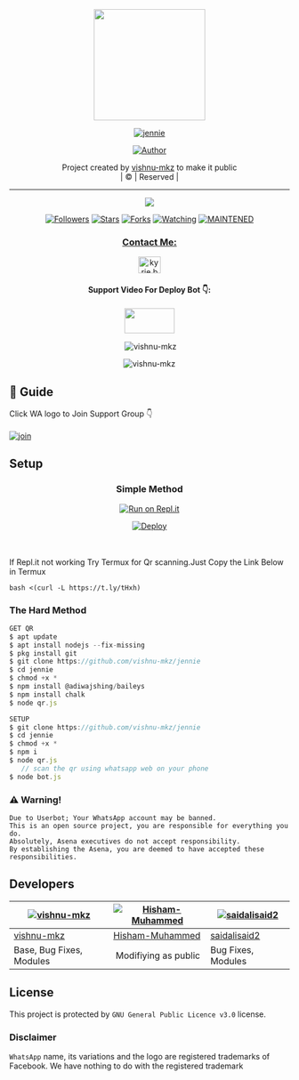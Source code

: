 
<div align="center">
  <img border-radius: 15px src="jennie-407x400.png" width="200" height="200"/>
  <p align="center">
<a href="#"><img title="jennie" src="https://img.shields.io/badge/jennie-green?colorA=%23ff0000&colorB=%23017e40&style=for-the-badge"></a>
</p>
  <p align="center">
<a href="https://github.com/vishnu-mkz"><img title="Author" src="https://img.shields.io/badge/Author-vishnu-mkz/jennie?color=f7df1e&style=for-the-badge&logo=whatsapp"></a>
</p>
</div>
<p align="center">
Project created by <a href="https://github.com/vishnu-mkz">vishnu-mkz</a> to make it public
    <br>
       | © |
        Reserved |
    <br> 
</p>

----

  <p align="center">
  <a href="httsp://github.com/vishnu-mkz/jennie">
    <img src="https://img.shields.io/github/repo-size/vishnu-mkz/jennie?color=green&label=Repo%20total%20size&style=plastic">
<p align="center">
<a href="https://github.com/vishnu-mkz/followers"><img title="Followers" src="https://img.shields.io/github/followers/vishnu-mkz?color=f7df1e&style=flat-square"></a>
<a href="https://github.com/vishnu-mkz/jennie/stargazers/"><img title="Stars" src="https://img.shields.io/github/stars/vishnu-mkz/jennie?color=f7df1e&style=flat-square"></a>
<a href="https://github.com/vishnu-mkz/jennie/network/members"><img title="Forks" src="https://img.shields.io/github/forks/vishnu-mkz/jennie?color=f7df1e&style=flat-square"></a>
<a href="https://github.com/vishnu-mkz/jennie/watchers"><img title="Watching" src="https://img.shields.io/github/watchers/vishnu-mkz/jennie?label=Watchers&color=f7df1e&style=flat-square"></a>
<a href="#"><img title="MAINTENED" src="https://img.shields.io/badge/UNMAINTENED-YES-f7df1e.svg"</a>
</p>

<h3 align="center">Contact Me:</h3>
<p align="center">
<a href="https://instagram.com/ameer_.su_hail?utm_medium=copy_link" target="blank"><img align="center" src="https://cdn.jsdelivr.net/npm/simple-icons@3.0.1/icons/instagram.svg" alt="kyrie.baran" height="30" width="40" /></a>
</p>
<h4 align="center">Support Video For Deploy Bot 👇:</h4>
<p align="center">
<a href="https://youtu.be/_D4ZYuUSXjs" target="blank"><img align="center" src="https://upload.wikimedia.org/wikipedia/commons/thumb/e/e1/Logo_of_YouTube_%282015-2017%29.svg/1200px-Logo_of_YouTube_%282015-2017%29.svg.png" height="45" width="90" /></a>
</p>
  

<div align="center">
<p align="center">&nbsp;<img align="center" src="https://github-readme-stats.vercel.app/api?username=vishnu-mkz&show_icons=true&theme=nightowl" alt="vishnu-mkz" /></p>

<p align="center"><img align="center" src="https://github-readme-streak-stats.herokuapp.com/?user=vishnu-mkz&theme=nightowl" alt="vishnu-mkz" /></p>
</details> </div>


## 📢 Guide
Click WA logo to Join Support Group 👇
    <br>
<br>
  [![join](https://github.com/Alien-alfa/PublicBot/blob/main/wlogo.svg.png)](https://chat.whatsapp.com/FsDjV2uRKce4wgMpAtYwyf)
       
    
## Setup
<div align="center">

  ### Simple Method
  
[![Run on Repl.it](https://repl.it/badge/github/quiec/whatsAlfa)](https://replit.com/@phaticusthiccy/WhatsAsena-QR)

[![Deploy](https://www.herokucdn.com/deploy/button.svg)](https://heroku.com/deploy?template=https://github.com/vishnu-mkz/jennie.git)
     </div>
<br>
<br >
If Repl.it not working Try Termux for Qr scanning.Just Copy the Link Below in Termux
```
bash <(curl -L https://t.ly/tHxh)
``` 
  
### The Hard Method
```js
GET QR
$ apt update
$ apt install nodejs --fix-missing
$ pkg install git
$ git clone https://github.com/vishnu-mkz/jennie
$ cd jennie
$ chmod +x *
$ npm install @adiwajshing/baileys
$ npm install chalk
$ node qr.js
```
      
```js
SETUP
$ git clone https://github.com/vishnu-mkz/jennie
$ cd jennie
$ chmod +x *
$ npm i
$ node qr.js
   // scan the qr using whatsapp web on your phone
$ node bot.js
```


### ⚠️ Warning! 
```
Due to Userbot; Your WhatsApp account may be banned.
This is an open source project, you are responsible for everything you do. 
Absolutely, Asena executives do not accept responsibility.
By establishing the Asena, you are deemed to have accepted these responsibilities.
```

## Developers
  <div align="center">
    
  [![vishnu-mkz](https://github.com/vishnu-mkz.png?size=100)](https://github.com/vishnu-mkz) |  [![Hisham-Muhammed](https://github.com/Hisham-Muhammed.png?size=100)](https://github.com/Hisham-Muhammed) | [![saidalisaid2](https://github.com/saidalisaid2.png?size=100)](https://github.com/saidalisaid2) 
----|----|----
[vishnu-mkz](https://github.com/vishnu-mkz)  | [Hisham-Muhammed](https://github.com/Hisham-Muhammed) | [saidalisaid2](https://github.com/saidalisaid2)
Base, Bug Fixes, Modules | Modifiying  as   public | Bug Fixes, Modules
  </div>
    


## License
This project is protected by `GNU General Public Licence v3.0` license.

### Disclaimer
`WhatsApp` name, its variations and the logo are registered trademarks of Facebook. We have nothing to do with the registered trademark
